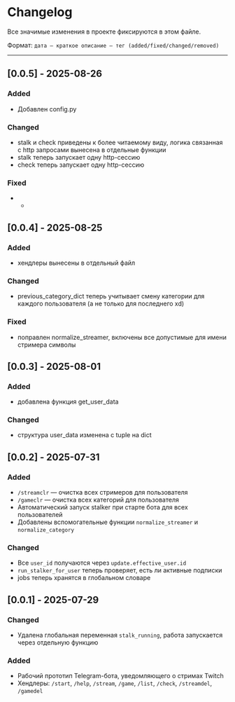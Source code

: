 # Changelog

Все значимые изменения в проекте фиксируются в этом файле.

Формат: `дата – краткое описание – тег (added/fixed/changed/removed)`

---

## [0.0.5] - 2025-08-26

### Added

- Добавлен config.py

### Changed

- stalk и check приведены к более читаемому виду, логика связанная с http запросами вынесена в отдельные функции
- stalk теперь запускает одну http-сессию
- check теперь запускает одну http-сессию

### Fixed

- -

## [0.0.4] - 2025-08-25

### Added

- хендлеры вынесены в отдельный файл

### Changed

- previous_category_dict теперь учитывает смену категории для каждого пользователя (а не только для последнего xd)

### Fixed

- поправлен normalize_streamer, включены все допустимые для имени стримера символы

## [0.0.3] - 2025-08-01

### Added

- добавлена функция get_user_data

### Changed

- структура user_data изменена с tuple на dict

## [0.0.2] - 2025-07-31

### Added

- `/streamclr` — очистка всех стримеров для пользователя
- `/gameclr` — очистка всех категорий для пользователя
- Автоматический запуск stalker при старте бота для всех пользователей
- Добавлены вспомогательные функции `normalize_streamer` и `normalize_category`

### Changed

- Все `user_id` получаются через `update.effective_user.id`
- `run_stalker_for_user` теперь проверяет, есть ли активные подписки
- jobs теперь хранятся в глобальном словаре

## [0.0.1] - 2025-07-29

### Changed

- Удалена глобальная переменная `stalk_running`, работа запускается через отдельную функцию

### Added

- Рабочий прототип Telegram-бота, уведомляющего о стримах Twitch
- Хендлеры: `/start`, `/help`, `/stream`, `/game`, `/list`, `/check`, `/streamdel`, `/gamedel`
